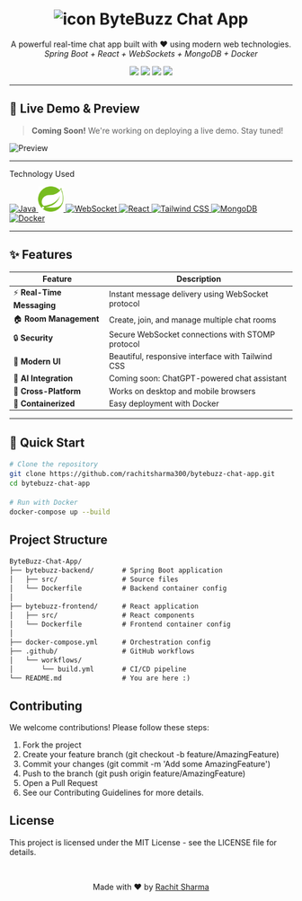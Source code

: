 <h1 align="center"> 
  <img src="https://img.icons8.com/fluency/96/chat-message.png" alt="icon" width="50"/> 
  ByteBuzz Chat App
</h1>

<p align="center">
  A powerful real-time chat app built with ❤️ using modern web technologies.
  <br/>
  <i>Spring Boot + React + WebSockets + MongoDB + Docker</i>
</p>

<p align="center">
  <img src="https://img.shields.io/badge/Status-Active-brightgreen?style=for-the-badge" />
  <img src="https://img.shields.io/badge/Version-1.0.0-blueviolet?style=for-the-badge" />
  <img src="https://img.shields.io/github/license/rachitsharma300/bytebuzz-chat-app?style=for-the-badge" />
  <img src="https://img.shields.io/badge/PRs-Welcome-orange?style=for-the-badge" />
</p>

---

## 🎥 Live Demo & Preview

> **Coming Soon!** We're working on deploying a live demo. Stay tuned!

![Preview](assets/demo.gif)

---

<p align="center">
<p> Technology Used</p>
<a href="https://www.java.com" target="_blank" rel="noreferrer">
  <img src="https://techstack-generator.vercel.app/java-icon.svg" alt="Java" width="65" height="65" title="Java"/>
</a>
  <a href="https://spring.io/projects/spring-boot" target="_blank" rel="noreferrer">
  <img src="https://raw.githubusercontent.com/devicons/devicon/master/icons/spring/spring-original.svg" alt="Spring Boot" width=45"0" height="45"/>
  </a>
  <a href="https://websockets.org/" target="_blank" rel="noreferrer">
  <img src="https://upload.wikimedia.org/wikipedia/commons/thumb/c/cd/WebSocket_colored_logo.svg/1024px-WebSocket_colored_logo.svg.png" alt="WebSocket" width="50" height="50" title="WebSocket"/>
</a>  
<a href="https://reactjs.org/" target="_blank" rel="noreferrer">
  <img src="https://techstack-generator.vercel.app/react-icon.svg" alt="React" width="60" height="60" title="React"/>
</a>
<a href="https://tailwindcss.com/" target="_blank" rel="noreferrer">
  <img src="https://cdn.jsdelivr.net/gh/devicons/devicon@latest/icons/tailwindcss/tailwindcss-original.svg" alt="Tailwind CSS" width="65" height="65" title="Tailwind CSS"/>
</a>
<a href="https://www.mongodb.com/" target="_blank" rel="noreferrer">
  <img src="https://cdn.iconscout.com/icon/free/png-512/free-mongodb-icon-download-in-svg-png-gif-file-formats--wordmark-programming-langugae-logo-freebies-pack-logos-icons-1175140.png?f=webp&w=512" alt="MongoDB" width="65" height="65" title="MongoDB"/>
</a>  
<a href="https://www.docker.com/" target="_blank" rel="noreferrer">
  <img src="https://techstack-generator.vercel.app/docker-icon.svg" alt="Docker" width="65" height="65" title="Docker"/>
</a>
</p>

---

## ✨ Features

<div align="center">

| Feature                    | Description                                       |
| -------------------------- | ------------------------------------------------- |
| ⚡ **Real-Time Messaging** | Instant message delivery using WebSocket protocol |
| 🏠 **Room Management**     | Create, join, and manage multiple chat rooms      |
| 🔒 **Security**            | Secure WebSocket connections with STOMP protocol  |
| 🎨 **Modern UI**           | Beautiful, responsive interface with Tailwind CSS |
| 🤖 **AI Integration**      | Coming soon: ChatGPT-powered chat assistant       |
| 📱 **Cross-Platform**      | Works on desktop and mobile browsers              |
| 🐳 **Containerized**       | Easy deployment with Docker                       |

</div>

---

## 🚀 Quick Start

```bash
# Clone the repository
git clone https://github.com/rachitsharma300/bytebuzz-chat-app.git
cd bytebuzz-chat-app

# Run with Docker
docker-compose up --build
```

## Project Structure

```
ByteBuzz-Chat-App/
├── bytebuzz-backend/       # Spring Boot application
│   ├── src/                # Source files
│   └── Dockerfile          # Backend container config
│
├── bytebuzz-frontend/      # React application
│   ├── src/                # React components
│   └── Dockerfile          # Frontend container config
│
├── docker-compose.yml      # Orchestration config
├── .github/                # GitHub workflows
│   └── workflows/
│       └── build.yml       # CI/CD pipeline
└── README.md               # You are here :)
```

## Contributing

We welcome contributions! Please follow these steps:

1. Fork the project
2. Create your feature branch (git checkout -b feature/AmazingFeature)
3. Commit your changes (git commit -m 'Add some AmazingFeature')
4. Push to the branch (git push origin feature/AmazingFeature)
5. Open a Pull Request
6. See our Contributing Guidelines for more details.

## License

This project is licensed under the MIT License - see the LICENSE file for details.

<br>

<p align="center"> Made with ❤️ by <a href="https://github.com/rachitsharma300">Rachit Sharma</a> </p>
